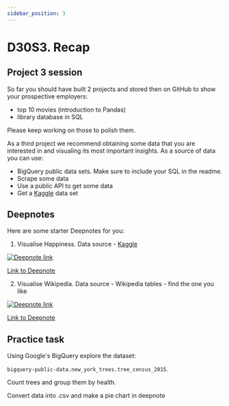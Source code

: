 ```yaml
---
sidebar_position: 3
---
```


# D30S3. Recap

## Project 3 session

So far you should have built 2 projects and stored then on GitHub to show your prospective employers:

- top 10 movies (introduction to Pandas)
- library database in SQL

Please keep working on those to polish them.

As a third project we recommend obtaining some data that you are interested in and visualing its most important insights. As a source of data you can use:

- BigQuery public data sets. Make sure to include your SQL in the readme.
- Scrape some data
- Use a public API to get some data
- Get a [Kaggle](https://www.kaggle.com/) data set

## Deepnotes

Here are some starter Deepnotes for you:

1. Visualise Happiness. Data source - [Kaggle](https://www.kaggle.com/datasets/ajaypalsinghlo/world-happiness-report-2021)

[<img
    src="/img/icons/deepnote-logo.svg"
    alt="Deepnote link"
/>](https://deepnote.com/project/happiness-viz-IyTMXEdtRqmw_YyF7qvOnA/%2Fnotebook.ipynb)

[Link to Deepnote](https://deepnote.com/project/happiness-viz-IyTMXEdtRqmw_YyF7qvOnA/%2Fnotebook.ipynb)

2. Visualise Wikipedia. Data source - Wikipedia tables - find the one you like

[<img
    src="/img/icons/deepnote-logo.svg"
    alt="Deepnote link"
/>](https://deepnote.com/project/web-scraping-5UUgkwwFTIaM0rpO1oU3xQ/%2Fnotebook.ipynb)

[Link to Deepnote](https://deepnote.com/project/web-scraping-5UUgkwwFTIaM0rpO1oU3xQ/%2Fnotebook.ipynb)

## Practice task

Using Google's BigQuery explore the dataset:

`bigquery-public-data.new_york_trees.tree_census_2015`.

Count trees and group them by health.

Convert data into .csv and make a pie chart in deepnote